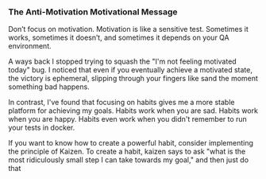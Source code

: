 ### The Anti-Motivation Motivational Message
Don’t focus on motivation. Motivation is like a sensitive test. Sometimes it works, sometimes it doesn’t, and sometimes it depends on your QA environment.

A ways back I stopped trying to squash the "I'm not feeling motivated today" bug. I noticed that even if you eventually achieve a motivated state, the victory is ephemeral, slipping through your fingers like sand the moment something bad happens.

In contrast, I've found that focusing on habits gives me a more stable platform for achieving my goals. Habits work when you are sad. Habits work when you are happy. Habits even work when you didn't remember to run your tests in docker.

If you want to know how to create a powerful habit, consider implementing the principle of Kaizen. To create a habit, kaizen says to ask "what is the most ridiculously small step I can take towards my goal," and then just do that
